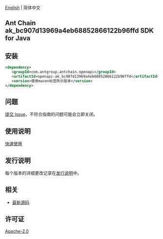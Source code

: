 [English](README.md) | 简体中文

## Ant Chain ak_bc907d13969a4eb68852866122b96ffd SDK for Java

## 安装

```xml
<dependency>
   <groupId>com.antgroup.antchain.openapi</groupId>
   <artifactId>openapi-ak_bc907d13969a4eb68852866122b96ffd</artifactId>
   <version>使用maven标签所示版本</version>
</dependency>
```

## 问题

[提交 Issue](https://github.com/alipay/antchain-openapi-prod-sdk/issues/new)，不符合指南的问题可能会立即关闭。

## 使用说明

[快速使用](https://github.com/alipay/antchain-openapi-prod-sdk)

## 发行说明

每个版本的详细更改记录在[发行说明](./ChangeLog.txt)中。

## 相关

- [最新源码](https://github.com/alipay/antchain-openapi-prod-sdk/)

## 许可证

[Apache-2.0](http://www.apache.org/licenses/LICENSE-2.0)
